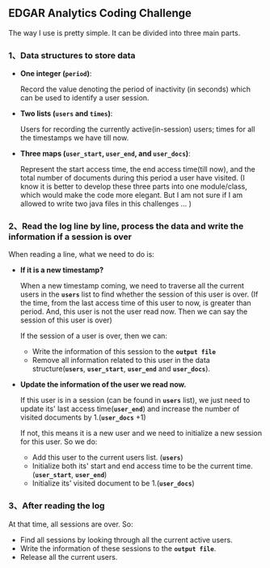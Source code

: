 ## EDGAR Analytics Coding Challenge

The way I use is pretty simple. It can be divided into three main parts.

### 1、Data structures to store data

*  **One integer (`period`)**: 

   Record the value denoting the period of inactivity (in seconds) which can be used to identify a user session.
*  **Two lists (`users` and `times`)**: 

   Users for recording the currently active(in-session) users; times for all the timestamps we have till now.
*  **Three maps (`user_start`, `user_end`, and `user_docs`)**: 

   Represent the start access time, the end access time(till now), and the total number of documents during this period a user have visited. (I know it is better to develop these three parts into one module/class, which would make the code more elegant. But I am not sure if I am allowed to write two java files in this challenges ... )



### 2、Read the log line by line, process the data and write the information if a session is over

   When reading a line, what we need to do is:

*  **If it is a new timestamp?**

   When a new timestamp coming, we need to traverse all the current users in the **`users`** list to find whether the session of this user is over. (If the time, from the last access time of this user to now, is greater than period. And, this user is not the user read now. Then we can say the session of this user is over)

   If the session of a user is over, then we can:
   
   *  Write the information of this session to the **`output file`**
   *  Remove all information related to this user in the data structure(**`users`**, **`user_start`**, **`user_end`** and **`user_docs`**).
    
*  **Update the information of the user we read now.**

   If this user is in a session (can be found in **`users`** list), we just need to update its' last access time(**`user_end`**) and increase the number of visited documents by 1.(**`user_docs`** +1)

   If not, this means it is a new user and we need to initialize a new session for this user.  So we do:
       
   *  Add this user to the current users list. (**`users`**)
   *  Initialize both its' start and end access time to be the current time.(**`user_start`**, **`user_end`**)
   *  Initialize its' visited document to be 1.(**`user_docs`**)
 


### 3、After reading the log
   
   At that time, all sessions are over. So:
   *  Find all sessions by looking through all the current active users.
   *  Write the information of these sessions to the **`output file`**.
   *  Release all the current users.
  
